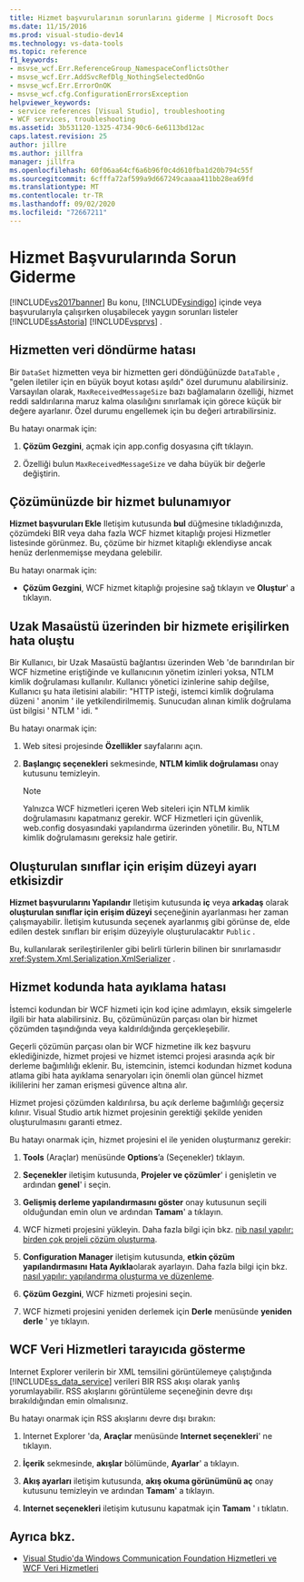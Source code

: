 ```yaml
---
title: Hizmet başvurularının sorunlarını giderme | Microsoft Docs
ms.date: 11/15/2016
ms.prod: visual-studio-dev14
ms.technology: vs-data-tools
ms.topic: reference
f1_keywords:
- msvse_wcf.Err.ReferenceGroup_NamespaceConflictsOther
- msvse_wcf.Err.AddSvcRefDlg_NothingSelectedOnGo
- msvse_wcf.Err.ErrorOnOK
- msvse_wcf.cfg.ConfigurationErrorsException
helpviewer_keywords:
- service references [Visual Studio], troubleshooting
- WCF services, troubleshooting
ms.assetid: 3b531120-1325-4734-90c6-6e6113bd12ac
caps.latest.revision: 25
author: jillre
ms.author: jillfra
manager: jillfra
ms.openlocfilehash: 60f06aa64cf6a6b96f0c4d610fba1d20b794c55f
ms.sourcegitcommit: 6cfffa72af599a9d667249caaaa411bb28ea69fd
ms.translationtype: MT
ms.contentlocale: tr-TR
ms.lasthandoff: 09/02/2020
ms.locfileid: "72667211"
---
```

# <a name="troubleshooting-service-references"></a>Hizmet Başvurularında Sorun Giderme
[!INCLUDE[vs2017banner](../includes/vs2017banner.md)]
Bu konu, [!INCLUDE[vsindigo](../includes/vsindigo-md.md)] içinde veya başvurularıyla çalışırken oluşabilecek yaygın sorunları listeler [!INCLUDE[ssAstoria](../includes/ssastoria-md.md)] [!INCLUDE[vsprvs](../includes/vsprvs-md.md)] .

## <a name="error-returning-data-from-a-service"></a>Hizmetten veri döndürme hatası
 Bir `DataSet` hizmetten veya bir hizmetten geri döndüğünüzde `DataTable` , "gelen iletiler için en büyük boyut kotası aşıldı" özel durumunu alabilirsiniz. Varsayılan olarak, `MaxReceivedMessageSize` bazı bağlamaların özelliği, hizmet reddi saldırılarına maruz kalma olasılığını sınırlamak için görece küçük bir değere ayarlanır. Özel durumu engellemek için bu değeri artırabilirsiniz.

 Bu hatayı onarmak için:

1. **Çözüm Gezgini**, açmak için app.config dosyasına çift tıklayın.

2. Özelliği bulun `MaxReceivedMessageSize` ve daha büyük bir değerle değiştirin.

## <a name="cannot-find-a-service-in-my-solution"></a>Çözümünüzde bir hizmet bulunamıyor
 **Hizmet başvuruları Ekle** Iletişim kutusunda **bul** düğmesine tıkladığınızda, çözümdeki BIR veya daha fazla WCF hizmet kitaplığı projesi Hizmetler listesinde görünmez. Bu, çözüme bir hizmet kitaplığı eklendiyse ancak henüz derlenmemişse meydana gelebilir.

 Bu hatayı onarmak için:

- **Çözüm Gezgini**, WCF hizmet kitaplığı projesine sağ tıklayın ve **Oluştur**' a tıklayın.

## <a name="error-accessing-a-service-over-a-remote-desktop"></a>Uzak Masaüstü üzerinden bir hizmete erişilirken hata oluştu
 Bir Kullanıcı, bir Uzak Masaüstü bağlantısı üzerinden Web 'de barındırılan bir WCF hizmetine eriştiğinde ve kullanıcının yönetim izinleri yoksa, NTLM kimlik doğrulaması kullanılır. Kullanıcı yönetici izinlerine sahip değilse, Kullanıcı şu hata iletisini alabilir: "HTTP isteği, istemci kimlik doğrulama düzeni ' anonim ' ile yetkilendirilmemiş. Sunucudan alınan kimlik doğrulama üst bilgisi ' NTLM ' idi. "

 Bu hatayı onarmak için:

1. Web sitesi projesinde **Özellikler** sayfalarını açın.

2. **Başlangıç seçenekleri** sekmesinde, **NTLM kimlik doğrulaması** onay kutusunu temizleyin.

    > [!NOTE]
    > Yalnızca WCF hizmetleri içeren Web siteleri için NTLM kimlik doğrulamasını kapatmanız gerekir. WCF Hizmetleri için güvenlik, web.config dosyasındaki yapılandırma üzerinden yönetilir. Bu, NTLM kimlik doğrulamasını gereksiz hale getirir.

## <a name="access-level-for-generated-classes-setting-has-no-effect"></a>Oluşturulan sınıflar için erişim düzeyi ayarı etkisizdir
 **Hizmet başvurularını Yapılandır** Iletişim kutusunda **iç** veya **arkadaş** olarak **oluşturulan sınıflar için erişim düzeyi** seçeneğinin ayarlanması her zaman çalışmayabilir. İletişim kutusunda seçenek ayarlanmış gibi görünse de, elde edilen destek sınıfları bir erişim düzeyiyle oluşturulacaktır `Public` .

 Bu, kullanılarak serileştirilenler gibi belirli türlerin bilinen bir sınırlamasıdır <xref:System.Xml.Serialization.XmlSerializer> .

## <a name="error-debugging-service-code"></a>Hizmet kodunda hata ayıklama hatası
 İstemci kodundan bir WCF hizmeti için kod içine adımlayın, eksik simgelerle ilgili bir hata alabilirsiniz. Bu, çözümünüzün parçası olan bir hizmet çözümden taşındığında veya kaldırıldığında gerçekleşebilir.

 Geçerli çözümün parçası olan bir WCF hizmetine ilk kez başvuru eklediğinizde, hizmet projesi ve hizmet istemci projesi arasında açık bir derleme bağımlılığı eklenir. Bu, istemcinin, istemci kodundan hizmet koduna atlama gibi hata ayıklama senaryoları için önemli olan güncel hizmet ikililerini her zaman erişmesi güvence altına alır.

 Hizmet projesi çözümden kaldırılırsa, bu açık derleme bağımlılığı geçersiz kılınır. Visual Studio artık hizmet projesinin gerektiği şekilde yeniden oluşturulmasını garanti etmez.

 Bu hatayı onarmak için, hizmet projesini el ile yeniden oluşturmanız gerekir:

1. **Tools** (Araçlar) menüsünde **Options**’a (Seçenekler) tıklayın.

2. **Seçenekler** iletişim kutusunda, **Projeler ve çözümler**' i genişletin ve ardından **genel**' i seçin.

3. **Gelişmiş derleme yapılandırmasını göster** onay kutusunun seçili olduğundan emin olun ve ardından **Tamam**' a tıklayın.

4. WCF hizmeti projesini yükleyin. Daha fazla bilgi için bkz. [nib nasıl yapılır: birden çok projeli çözüm oluşturma](https://msdn.microsoft.com/02ecd6dd-0114-46fe-b335-ba9c5e3020d6).

5. **Configuration Manager** iletişim kutusunda, **etkin çözüm yapılandırmasını** **Hata Ayıkla**olarak ayarlayın. Daha fazla bilgi için bkz. [nasıl yapılır: yapılandırma oluşturma ve düzenleme](../ide/how-to-create-and-edit-configurations.md).

6. **Çözüm Gezgini**, WCF hizmeti projesini seçin.

7. WCF hizmeti projesini yeniden derlemek için **Derle** menüsünde **yeniden derle** ' ye tıklayın.

## <a name="wcf-data-services-do-not-display-in-the-browser"></a>WCF Veri Hizmetleri tarayıcıda gösterme
 Internet Explorer verilerin bir XML temsilini görüntülemeye çalıştığında [!INCLUDE[ss_data_service](../includes/ss-data-service-md.md)] verileri BIR RSS akışı olarak yanlış yorumlayabilir. RSS akışlarını görüntüleme seçeneğinin devre dışı bırakıldığından emin olmalısınız.

 Bu hatayı onarmak için RSS akışlarını devre dışı bırakın:

1. Internet Explorer 'da, **Araçlar** menüsünde **Internet seçenekleri**' ne tıklayın.

2. **İçerik** sekmesinde, **akışlar** bölümünde, **Ayarlar**' a tıklayın.

3. **Akış ayarları** iletişim kutusunda, **akış okuma görünümünü aç** onay kutusunu temizleyin ve ardından **Tamam**' a tıklayın.

4. **Internet seçenekleri** iletişim kutusunu kapatmak için **Tamam** ' ı tıklatın.

## <a name="see-also"></a>Ayrıca bkz.

- [Visual Studio'da Windows Communication Foundation Hizmetleri ve WCF Veri Hizmetleri](../data-tools/windows-communication-foundation-services-and-wcf-data-services-in-visual-studio.md)